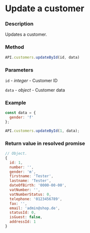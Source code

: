 # Update a customer

### Description

Updates a customer.

### Method

```js
API.customers.updateById(id, data)
```

### Parameters

`id` - *integer* - Customer ID

`data` - *object* - Customer data

### Example

```js
const data = {
  gender: 'f'
};

API.customers.updateById(1, data);
```

### Return value in resolved promise

```js
// Object.
{
  id: 1,
  number: '',
  gender: 'm',
  firstname: 'Tester',
  lastname: 'Tester',
  dateOfBirth: '0000-00-00',
  vatNumber: '',
  vatNumberStatus: 0,
  telephone: '0123456789',
  fax: '',
  email: 'admin@shop.de',
  statusId: 0,
  isGuest: false,
  addressId: 1
}
```
